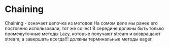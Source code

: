 # Chaining

Chaining - означает цепочка из методов
На сомом деле мы ранее его постоянно использовали, тот же collect
В середине должны быть только промежуточные методы Lazy, которые получают stream и возвращают stream,
а завершать всегда!!! должны терминальные методы eager.
